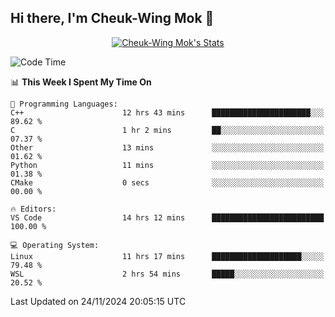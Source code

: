## Hi there, I'm Cheuk-Wing Mok 👋

<!--
**mozro0327/mozro0327** is a ✨ _special_ ✨ repository because its `README.md` (this file) appears on your GitHub profile.

Here are some ideas to get you started:

- 🔭 I’m currently working on ...
- 🌱 I’m currently learning ...
- 👯 I’m looking to collaborate on ...
- 🤔 I’m looking for help with ...
- 💬 Ask me about ...
- 📫 How to reach me: ...
- 😄 Pronouns: ...
- ⚡ Fun fact: ...
-->

<p align="center">
  <a href="https://github.com/mozro0327" class="rich-diff-level-one">
    <img src="https://github-readme-stats.vercel.app/api?username=mozro0327&title_color=333&text_color=777" alt="Cheuk-Wing Mok's Stats" >
    <!-- &hide=issues
    <img src="https://github-readme-stats.vercel.app/api?username=mozro0327&hide=issues&title_color=333&text_color=777" alt="Cheuk-Wing Mok's Stats" >
    -->
  </a>
</p>

<!--START_SECTION:waka-->
![Code Time](http://img.shields.io/badge/Code%20Time-3%2C054%20hrs%2024%20mins-blue)

📊 **This Week I Spent My Time On** 

```text
💬 Programming Languages: 
C++                      12 hrs 43 mins      ██████████████████████░░░   89.62 % 
C                        1 hr 2 mins         ██░░░░░░░░░░░░░░░░░░░░░░░   07.37 % 
Other                    13 mins             ░░░░░░░░░░░░░░░░░░░░░░░░░   01.62 % 
Python                   11 mins             ░░░░░░░░░░░░░░░░░░░░░░░░░   01.38 % 
CMake                    0 secs              ░░░░░░░░░░░░░░░░░░░░░░░░░   00.00 % 

🔥 Editors: 
VS Code                  14 hrs 12 mins      █████████████████████████   100.00 % 

💻 Operating System: 
Linux                    11 hrs 17 mins      ████████████████████░░░░░   79.48 % 
WSL                      2 hrs 54 mins       █████░░░░░░░░░░░░░░░░░░░░   20.52 % 
```


 Last Updated on 24/11/2024 20:05:15 UTC
<!--END_SECTION:waka-->
